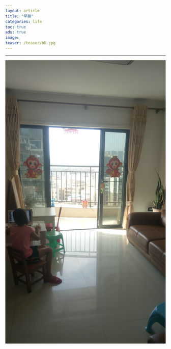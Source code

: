 ```yaml
---
layout: article
title: "早晨"
categories: life
toc: true
ads: true
image:
teaser: /teaser/bk.jpg
---
```


---





![df](https://github.com/storage201602/storage201602/blob/master/myhome2016/_posts/life/2016-10-04-20161004083422life.md/14755412266282027303223.jpg?raw=true)

